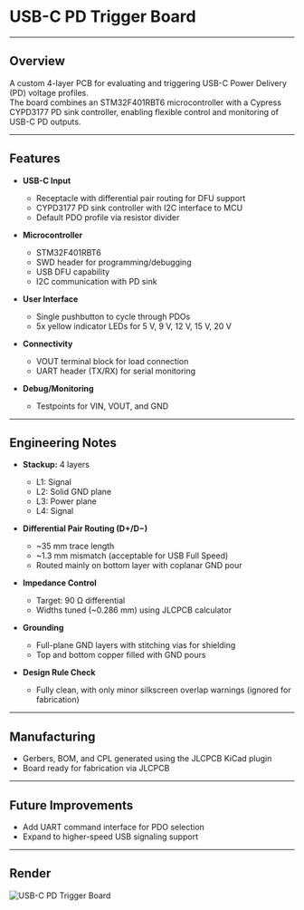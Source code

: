 # USB-C PD Trigger Board

---

## Overview
A custom 4-layer PCB for evaluating and triggering USB-C Power Delivery (PD) voltage profiles.  
The board combines an STM32F401RBT6 microcontroller with a Cypress CYPD3177 PD sink controller, enabling flexible control and monitoring of USB-C PD outputs.

---

## Features

- **USB-C Input**
  - Receptacle with differential pair routing for DFU support
  - CYPD3177 PD sink controller with I2C interface to MCU
  - Default PDO profile via resistor divider

- **Microcontroller**
  - STM32F401RBT6
  - SWD header for programming/debugging
  - USB DFU capability
  - I2C communication with PD sink

- **User Interface**
  - Single pushbutton to cycle through PDOs
  - 5x yellow indicator LEDs for 5 V, 9 V, 12 V, 15 V, 20 V

- **Connectivity**
  - VOUT terminal block for load connection
  - UART header (TX/RX) for serial monitoring

- **Debug/Monitoring**
  - Testpoints for VIN, VOUT, and GND

---

## Engineering Notes

- **Stackup:** 4 layers  
  - L1: Signal  
  - L2: Solid GND plane  
  - L3: Power plane  
  - L4: Signal

- **Differential Pair Routing (D+/D−)**
  - ~35 mm trace length  
  - ~1.3 mm mismatch (acceptable for USB Full Speed)  
  - Routed mainly on bottom layer with coplanar GND pour

- **Impedance Control**
  - Target: 90 Ω differential  
  - Widths tuned (~0.286 mm) using JLCPCB calculator

- **Grounding**
  - Full-plane GND layers with stitching vias for shielding  
  - Top and bottom copper filled with GND pours

- **Design Rule Check**
  - Fully clean, with only minor silkscreen overlap warnings (ignored for fabrication)

---

## Manufacturing

- Gerbers, BOM, and CPL generated using the JLCPCB KiCad plugin  
- Board ready for fabrication via JLCPCB  

---

## Future Improvements
- Add UART command interface for PDO selection  
- Expand to higher-speed USB signaling support

---

## Render

![USB-C PD Trigger Board](./docs/render.png)

